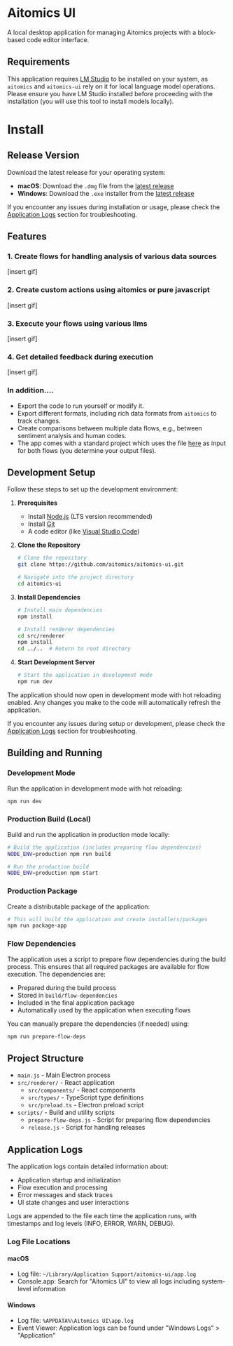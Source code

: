 # Aitomics UI

A local desktop application for managing Aitomics projects with a block-based code editor interface.

## Requirements

This application requires [LM Studio](https://lmstudio.ai/) to be installed on your system, as `aitomics` and `aitomics-ui` rely on it for local language model operations. Please ensure you have LM Studio installed before proceeding with the installation (you will use this tool to install models locally).

# Install

## Release Version
Download the latest release for your operating system:
- **macOS**: Download the `.dmg` file from the [latest release](https://github.com/aitomics/aitomics-ui/releases/latest)
- **Windows**: Download the `.exe` installer from the [latest release](https://github.com/aitomics/aitomics-ui/releases/latest)

If you encounter any issues during installation or usage, please check the [Application Logs](#application-logs) section for troubleshooting.


## Features

### 1. Create flows for handling analysis of various data sources


[insert gif]

### 2. Create custom actions using aitomics or pure javascript

[insert gif]

### 3. Execute your flows using various llms

[insert gif]


### 4. Get detailed feedback during execution

[insert gif]


### In addition....

- Export the code to run yourself or modify it.
- Export different formats, including rich data formats from `aitomics` to track changes.
- Create comparisons between multiple data flows, e.g., between sentiment analysis and human codes. 
- The app comes with a standard project which uses the file [here](https://github.com/sebastiannicolajsen/aitomics-ui/blob/main/data/customer_reviews.json) as input for both flows (you determine your output files).

## Development Setup

Follow these steps to set up the development environment:

1. **Prerequisites**
   - Install [Node.js](https://nodejs.org/) (LTS version recommended)
   - Install [Git](https://git-scm.com/downloads)
   - A code editor (like [Visual Studio Code](https://code.visualstudio.com/))

2. **Clone the Repository**
   ```bash
   # Clone the repository
   git clone https://github.com/aitomics/aitomics-ui.git
   
   # Navigate into the project directory
   cd aitomics-ui
   ```

3. **Install Dependencies**
   ```bash
   # Install main dependencies
   npm install
   
   # Install renderer dependencies
   cd src/renderer
   npm install
   cd ../..  # Return to root directory
   ```

4. **Start Development Server**
   ```bash
   # Start the application in development mode
   npm run dev
   ```

The application should now open in development mode with hot reloading enabled. Any changes you make to the code will automatically refresh the application.

If you encounter any issues during setup or development, please check the [Application Logs](#application-logs) section for troubleshooting.



## Building and Running

### Development Mode
Run the application in development mode with hot reloading:
```bash
npm run dev
```

### Production Build (Local)
Build and run the application in production mode locally:
```bash
# Build the application (includes preparing flow dependencies)
NODE_ENV=production npm run build

# Run the production build
NODE_ENV=production npm start
```

### Production Package
Create a distributable package of the application:
```bash
# This will build the application and create installers/packages
npm run package-app
```

### Flow Dependencies
The application uses a script to prepare flow dependencies during the build process. This ensures that all required packages are available for flow execution. The dependencies are:
- Prepared during the build process
- Stored in `build/flow-dependencies`
- Included in the final application package
- Automatically used by the application when executing flows

You can manually prepare the dependencies (if needed) using:
```bash
npm run prepare-flow-deps
```

## Project Structure

- `main.js` - Main Electron process
- `src/renderer/` - React application
  - `src/components/` - React components
  - `src/types/` - TypeScript type definitions
  - `src/preload.ts` - Electron preload script
- `scripts/` - Build and utility scripts
  - `prepare-flow-deps.js` - Script for preparing flow dependencies
  - `release.js` - Script for handling releases

## Application Logs

The application logs contain detailed information about:
- Application startup and initialization
- Flow execution and processing
- Error messages and stack traces
- UI state changes and user interactions

Logs are appended to the file each time the application runs, with timestamps and log levels (INFO, ERROR, WARN, DEBUG).

### Log File Locations

#### macOS
- Log file: `~/Library/Application Support/aitomics-ui/app.log`
- Console.app: Search for "Aitomics UI" to view all logs including system-level information

#### Windows
- Log file: `%APPDATA%\Aitomics UI\app.log`
- Event Viewer: Application logs can be found under "Windows Logs" > "Application"